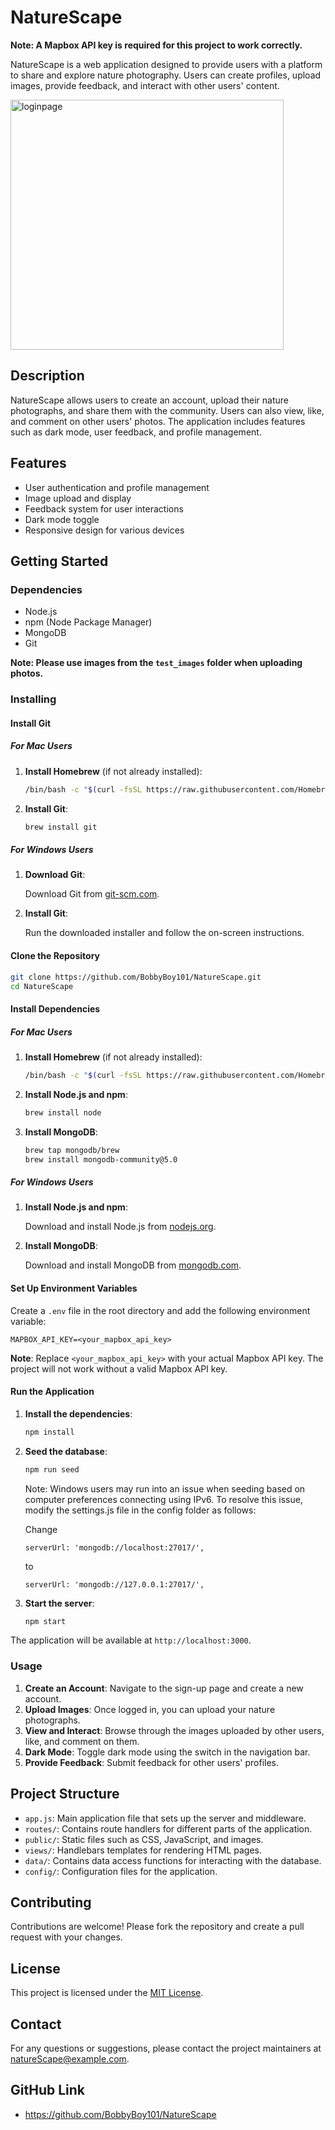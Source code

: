 # NatureScape

**Note: A Mapbox API key is required for this project to work correctly.**

NatureScape is a web application designed to provide users with a platform to share and explore nature photography. Users can create profiles, upload images, provide feedback, and interact with other users' content.

<img width="437" height="400" alt="loginpage" src="https://github.com/user-attachments/assets/93ce9e8b-1bb7-42a0-97f1-ef0e448e7ec2" />



## Description

NatureScape allows users to create an account, upload their nature photographs, and share them with the community. Users can also view, like, and comment on other users' photos. The application includes features such as dark mode, user feedback, and profile management.

## Features

- User authentication and profile management
- Image upload and display
- Feedback system for user interactions
- Dark mode toggle
- Responsive design for various devices

## Getting Started

### Dependencies

- Node.js
- npm (Node Package Manager)
- MongoDB
- Git

**Note: Please use images from the `test_images` folder when uploading photos.**

### Installing

#### Install Git

##### For Mac Users

1. **Install Homebrew** (if not already installed):

    ```bash
    /bin/bash -c "$(curl -fsSL https://raw.githubusercontent.com/Homebrew/install/HEAD/install.sh)"
    ```

2. **Install Git**:

    ```bash
    brew install git
    ```

##### For Windows Users

1. **Download Git**:

    Download Git from [git-scm.com](https://git-scm.com/download/win).

2. **Install Git**:

    Run the downloaded installer and follow the on-screen instructions.

#### Clone the Repository

```bash
git clone https://github.com/BobbyBoy101/NatureScape.git
cd NatureScape
```

#### Install Dependencies

##### For Mac Users

1. **Install Homebrew** (if not already installed):

    ```bash
    /bin/bash -c "$(curl -fsSL https://raw.githubusercontent.com/Homebrew/install/HEAD/install.sh)"
    ```

2. **Install Node.js and npm**:

    ```bash
    brew install node
    ```

3. **Install MongoDB**:

    ```bash
    brew tap mongodb/brew
    brew install mongodb-community@5.0
    ```

##### For Windows Users

1. **Install Node.js and npm**:

    Download and install Node.js from [nodejs.org](https://nodejs.org/).

2. **Install MongoDB**:

    Download and install MongoDB from [mongodb.com](https://www.mongodb.com/try/download/community).

#### Set Up Environment Variables

Create a `.env` file in the root directory and add the following environment variable:

```env
MAPBOX_API_KEY=<your_mapbox_api_key>
```

**Note**: Replace `<your_mapbox_api_key>` with your actual Mapbox API key. The project will not work without a valid Mapbox API key.

#### Run the Application

1. **Install the dependencies**:

    ```bash
    npm install
    ```

2. **Seed the database**:

    ```bash
    npm run seed
    ```
    Note:
   Windows users may run into an issue when seeding based on computer preferences connecting using IPv6.
    To resolve this issue, modify the settings.js file in the config folder as follows:

   Change
   ```
   serverUrl: 'mongodb://localhost:27017/',
   ```
   to
   ```
   serverUrl: 'mongodb://127.0.0.1:27017/',
   ```

4. **Start the server**:

    ```bash
    npm start
    ```

The application will be available at `http://localhost:3000`.

### Usage

1. **Create an Account**: Navigate to the sign-up page and create a new account.
2. **Upload Images**: Once logged in, you can upload your nature photographs.
3. **View and Interact**: Browse through the images uploaded by other users, like, and comment on them.
4. **Dark Mode**: Toggle dark mode using the switch in the navigation bar.
5. **Provide Feedback**: Submit feedback for other users' profiles.

## Project Structure

- `app.js`: Main application file that sets up the server and middleware.
- `routes/`: Contains route handlers for different parts of the application.
- `public/`: Static files such as CSS, JavaScript, and images.
- `views/`: Handlebars templates for rendering HTML pages.
- `data/`: Contains data access functions for interacting with the database.
- `config/`: Configuration files for the application.

## Contributing

Contributions are welcome! Please fork the repository and create a pull request with your changes.

## License

This project is licensed under the [MIT License](LICENSE).

## Contact
For any questions or suggestions, please contact the project maintainers at [natureScape@example.com](mailto:natureScape@gmail.com).

## GitHub Link
- https://github.com/BobbyBoy101/NatureScape
